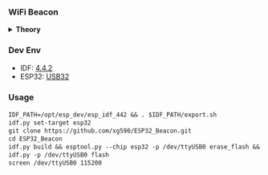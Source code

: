 
### WiFi Beacon
<details>

  <summary> <b> Theory </b> </summary>

* Abbreviation
  * SSID: Service Set ID (Network ID)
  * BSSID: basic SSID    (Equipment ID)
  * DS: Distribution System or Direct Sequence
* IEEE 802 family: 802.3 Ethernet, 802.11 Wi-Fi
* 802.11 MAC Frame
  * Data Frame
  * Control Frame
  * Management Frame: They are used to join and leave networks and move associations from AP to AP.
    * <b>Beacon Frame</b>
* Beacon Frame is one type of 802.11 Mgmt frame (Ref1: [Book Chapter](https://www.oreilly.com/library/view/80211-wireless-networks/0596100523/ch04.html))
  * A Generic Management Frame
  <img src="misc/mgmtFrame.png"></img>
  * Beacon Frame
  <img src="misc/beaconFrame.png"></img>
    ```
    8000         Frame Control (see a detailed definition in next section)
    0000         Duration
    ffffffffffff DA
    485d36932fe0 MAC of a WiFi Hotspot
    485d36932fe0 BSSID
    dcc_         Sequence Number
    ___0         Fragment Number 
    ```
    <img src="misc/mgmtFrame_Wireshark.png"></img>
  * Frame Control
    ```
    0x00 = _______________0 To DS (Distr Sys)
         = ______________0_ From DS
         = _____________0__ More Fragments
         = ____________0___ Retry
         = ___________0____ Power Management
         = __________0_____ More Data
         = _________0______ WEP (wired equivalent privacy), Protected flag
         = ________0_______ Order

    0x80 = ______00________ Protocol Version (only one is availiable at this moment)
         = ____00__________ Frame Type (00 is mgmt, 01 ctrl, see Table 3-1 o the Ref 1)
         = 1000____________ Subtype (1000: beacon, 0100: probe request)
    ```
  * Frame Body<br/>
    * Fixed Parameters
    <img src="misc/beaconFrameBodyFixedParams_Wireshark.png"></img>
      ```
       98 c1 51 43 04 01 00 00 = 0x000001044351c198 (least sig byte first) = 1117820928408 Timestamp
       6400 = 0x0064 = 100 time unit (1TU = 1.024ms) Beacon Internal
       3114 = 0x1431 = 0001_0100_0011_0001 Capabilities Info
      ```

    * Tagged Parameters
    <img src="misc/beaconFrameBodyTaggedParams.png"></img>
      ```
      00 = 0x00                           Element ID / Tage type (0: SSID, 1: Supported Rate)
      0a = 0x0a = 10                      Length of SSID string "FiOS-MP0YN"
      46 69 4f 53 2d 4d 50 30 59 4e       ASCII string of SSID "FiOS-MP0YN"
      ```
      <img src="misc/beaconFrameBodyTaggedParams_Wireshark.png"></img>
##### Endianness
* 0110_0100_0000_0000 = 64 00 (received bits in little-endian) = 0x0064 (real data) = 100
* We want to send an integer 100 complied to 802.11 standard, we follow little endian rule and send the last octet first.

</details>

### Dev Env
* IDF: [4.4.2](https://github.com/xg590/IoT/tree/master/FreeRTOS)
* ESP32: [USB32](https://github.com/xg590/IoT/tree/master/Board/Espressif/ESP32/USB32)
### Usage
``` 
IDF_PATH=/opt/esp_dev/esp_idf_442 && . $IDF_PATH/export.sh
idf.py set-target esp32
git clone https://github.com/xg590/ESP32_Beacon.git
cd ESP32_Beacon
idf.py build && esptool.py --chip esp32 -p /dev/ttyUSB0 erase_flash && idf.py -p /dev/ttyUSB0 flash
screen /dev/ttyUSB0 115200
``` 